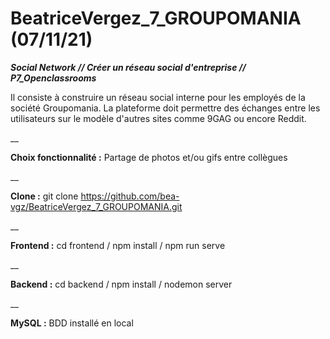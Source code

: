 # BeatriceVergez_7_GROUPOMANIA (07/11/21)

***Social Network // Créer un réseau social d'entreprise // P7_Openclassrooms***

Il consiste à construire un réseau social interne pour les employés de la société Groupomania. La plateforme doit permettre des échanges entre les utilisateurs sur le modèle d'autres sites comme 9GAG ou encore Reddit.

__

**Choix fonctionnalité :** Partage de photos et/ou gifs entre collègues

__

**Clone :** git clone https://github.com/bea-vgz/BeatriceVergez_7_GROUPOMANIA.git

__

**Frontend :** cd frontend / npm install / npm run serve

__

**Backend :** cd backend / npm install / nodemon server

__

**MySQL :** BDD installé en local
